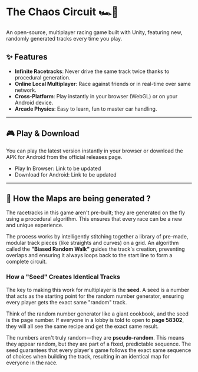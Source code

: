 # The Chaos Circuit 🏎️💨

An open-source, multiplayer racing game built with Unity, featuring new, randomly generated tracks every time you play.

## ✨ Features

- **Infinite Racetracks**: Never drive the same track twice thanks to procedural generation.
- **Online Local Multiplayer**: Race against friends or in real-time over same network.
- **Cross-Platform**: Play instantly in your browser (WebGL) or on your Android device.
- **Arcade Physics**: Easy to learn, fun to master car handling.

---

## 🎮 Play & Download

You can play the latest version instantly in your browser or download the APK for Android from the official releases page.

- Play In Browser: Link to be updated
- Download for Android: Link to be updated

---

## 🤔 How the Maps are being generated ?

The racetracks in this game aren't pre-built; they are generated on the fly using a procedural algorithm. This ensures that every race can be a new and unique experience.

The process works by intelligently stitching together a library of pre-made, modular track pieces (like straights and curves) on a grid. An algorithm called the **"Biased Random Walk"** guides the track's creation, preventing overlaps and ensuring it always loops back to the start line to form a complete circuit.

### How a "Seed" Creates Identical Tracks

The key to making this work for multiplayer is the **seed**. A seed is a number that acts as the starting point for the random number generator, ensuring every player gets the exact same "random" track.

Think of the random number generator like a giant cookbook, and the seed is the page number. If everyone in a lobby is told to open to **page 58302**, they will all see the same recipe and get the exact same result.

The numbers aren't truly random—they are **pseudo-random**. This means they appear random, but they are part of a fixed, predictable sequence. The seed guarantees that every player's game follows the exact same sequence of choices when building the track, resulting in an identical map for everyone in the race.
